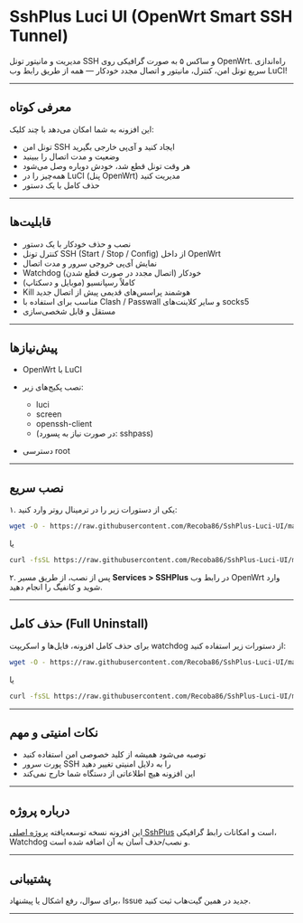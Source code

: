 # SshPlus Luci UI (OpenWrt Smart SSH Tunnel)

مدیریت و مانیتور تونل SSH و ساکس ۵ به صورت گرافیکی روی OpenWrt.
راه‌اندازی سریع تونل امن، کنترل، مانیتور و اتصال مجدد خودکار — همه از طریق رابط وب LuCI!

---

## معرفی کوتاه

این افزونه به شما امکان می‌دهد با چند کلیک:

* تونل امن SSH ایجاد کنید و آی‌پی خارجی بگیرید
* وضعیت و مدت اتصال را ببینید
* هر وقت تونل قطع شد، خودش دوباره وصل می‌شود
* همه‌چیز را در LuCI (پنل OpenWrt) مدیریت کنید
* حذف کامل با یک دستور

---

## قابلیت‌ها

* نصب و حذف خودکار با یک دستور
* کنترل تونل SSH (Start / Stop / Config) از داخل OpenWrt
* نمایش آی‌پی خروجی سرور و مدت اتصال
* Watchdog خودکار (اتصال مجدد در صورت قطع شدن)
* کاملاً رسپانسیو (موبایل و دسکتاپ)
* Kill هوشمند پراسس‌های قدیمی پیش از اتصال جدید
* مناسب برای استفاده با Clash / Passwall و سایر کلاینت‌های socks5
* مستقل و قابل شخصی‌سازی

---

## پیش‌نیازها

* OpenWrt با LuCI
* نصب پکیج‌های زیر:

  * luci
  * screen
  * openssh-client
  * (در صورت نیاز به پسورد: sshpass)
* دسترسی root

---

## نصب سریع

۱. یکی از دستورات زیر را در ترمینال روتر وارد کنید:

```sh
wget -O - https://raw.githubusercontent.com/Recoba86/SshPlus-Luci-UI/main/Files/install_sshplus.sh | sh
```

یا

```sh
curl -fsSL https://raw.githubusercontent.com/Recoba86/SshPlus-Luci-UI/main/Files/install_sshplus.sh | sh
```

۲. پس از نصب، از طریق مسیر **Services > SSHPlus** در رابط وب OpenWrt وارد شوید و کانفیگ را انجام دهید.

---

## حذف کامل (Full Uninstall)

برای حذف کامل افزونه، فایل‌ها و اسکریپت watchdog از دستورات زیر استفاده کنید:

```sh
wget -O - https://raw.githubusercontent.com/Recoba86/SshPlus-Luci-UI/main/Files/uninstall_sshplus.sh | sh
```

یا

```sh
curl -fsSL https://raw.githubusercontent.com/Recoba86/SshPlus-Luci-UI/main/Files/uninstall_sshplus.sh | sh
```

---

## نکات امنیتی و مهم

* توصیه می‌شود همیشه از کلید خصوصی امن استفاده کنید
* پورت سرور SSH را به دلایل امنیتی تغییر دهید
* این افزونه هیچ اطلاعاتی از دستگاه شما خارج نمی‌کند

---

## درباره پروژه

این افزونه نسخه توسعه‌یافته [پروژه اصلی SshPlus](https://github.com/peditx/SshPlus) است
و امکانات رابط گرافیکی، Watchdog و نصب/حذف آسان به آن اضافه شده است.

---

## پشتیبانی

برای سوال، رفع اشکال یا پیشنهاد، Issue جدید در همین گیت‌هاب ثبت کنید.

---
